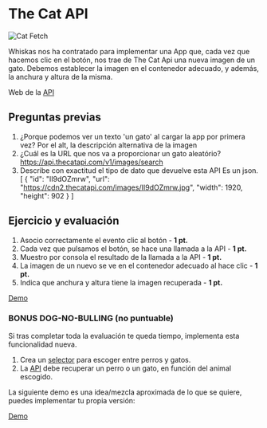 # The Cat API

![Cat Fetch](cat-fetch.gif)

Whiskas nos ha contratado para implementar una App que, cada vez que hacemos clic en el botón, nos trae de The Cat Api una nueva imagen de un gato. Debemos establecer la imagen en el contenedor adecuado, y además, la anchura y altura de la misma.

Web de la [API](https://developers.thecatapi.com/view-account/ylX4blBYT9FaoVd6OhvR?report=bOoHBz-8t)

## Preguntas previas

1. ¿Porque podemos ver un texto 'un gato' al cargar la app por primera vez? Por el alt, la descripción alternativa de la imagen
2. ¿Cuál es la URL que nos va a proporcionar un gato aleatório?
https://api.thecatapi.com/v1/images/search
3. Describe con exactitud el tipo de dato que devuelve esta API
Es un json. 
[
    {
        "id": "II9dOZmrw",
        "url": "https://cdn2.thecatapi.com/images/II9dOZmrw.jpg",
        "width": 1920,
        "height": 902
    }
]

## Ejercicio y evaluación

1. Asocio correctamente el evento clic al botón - **1 pt.**
2. Cada vez que pulsamos el botón, se hace una llamada a la API - **1 pt.**
3. Muestro por consola el resultado de la llamada a la API - **1 pt.**
4. La imagen de un nuevo se ve en el contenedor adecuado al hace clic - **1 pt.**
5. Indica que anchura y altura tiene la imagen recuperada - **1 pt.**

[Demo](https://omiras.github.io/the-cat-api/)

### BONUS DOG-NO-BULLING (no puntuable)

Si tras completar toda la evaluación te queda tiempo, implementa esta funcionalidad nueva.

1. Crea un [selector](https://www.w3schools.com/tags/tag_select.asp) para escoger entre perros y gatos.
2. La [API](https://developers.thecatapi.com/view-account/ylX4blBYT9FaoVd6OhvR?report=8FfZAkNzs) debe recuperar un perro o un gato, en función del animal escogido.

La siguiente demo es una idea/mezcla aproximada de lo que se quiere, puedes implementar tu propia versión:

[Demo](https://4geeks-omiras.github.io/the-cat-api-dog/)
